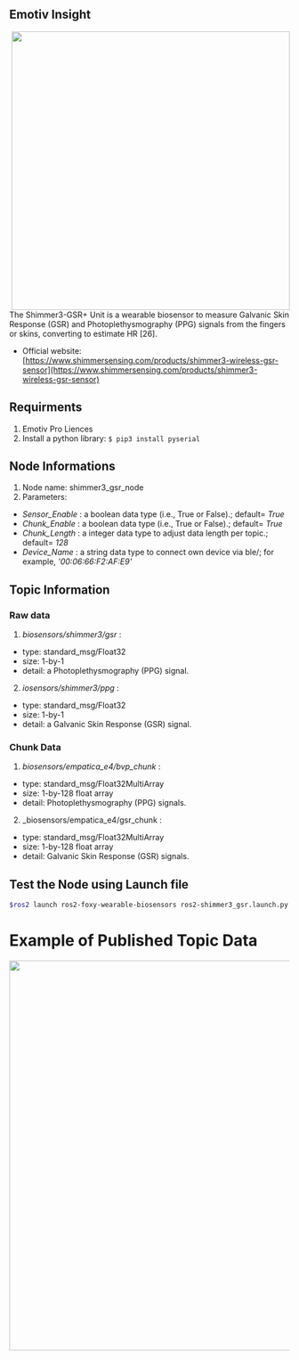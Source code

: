 ## Emotiv Insight
<img align="right" width="500" src="https://github.com/SMARTlab-Purdue/ros2-foxy-wearable-biosensors/blob/master/media/img/Shimmer%20GSR%202_1.png">
The Shimmer3-GSR+ Unit is a wearable biosensor to measure Galvanic Skin Response (GSR) and Photoplethysmography (PPG) signals from the fingers or skins, converting to estimate HR [26].


* Official website: [https://www.shimmersensing.com/products/shimmer3-wireless-gsr-sensor](https://www.shimmersensing.com/products/shimmer3-wireless-gsr-sensor)

## Requirments
1) Emotiv Pro Liences
2) Install a python library: ```$ pip3 install pyserial```

## Node Informations
1) Node name: shimmer3_gsr_node
2) Parameters:
  * _Sensor_Enable_ : a boolean data type (i.e., True or False).; default= _True_
  * _Chunk_Enable_ : a boolean data type (i.e., True or False).; default= _True_
  * _Chunk_Length_ : a integer data type to adjust data length per topic.; default= _128_
  * _Device_Name_ : a string data type to connect own device via ble/; for example, _'00:06:66:F2:AF:E9'_

## Topic Information
### Raw data
1) _biosensors/shimmer3/gsr_ : 
* type: standard_msg/Float32
* size: 1-by-1 
* detail: a Photoplethysmography (PPG) signal.
2) _iosensors/shimmer3/ppg_ :
* type: standard_msg/Float32
* size: 1-by-1 
* detail: a Galvanic Skin Response (GSR) signal. 

### Chunk Data
1) _biosensors/empatica_e4/bvp_chunk_ : 
* type: standard_msg/Float32MultiArray
* size: 1-by-128 float array
* detail: Photoplethysmography (PPG) signals.
2) _biosensors/empatica_e4/gsr_chunk :
* type: standard_msg/Float32MultiArray
* size: 1-by-128 float array
* detail: Galvanic Skin Response (GSR) signals. 

## Test the Node using Launch file

```bash
$ros2 launch ros2-foxy-wearable-biosensors ros2-shimmer3_gsr.launch.py
```

# Example of Published Topic Data
<p align="center">
<img src="https://github.com/SMARTlab-Purdue/ros2-foxy-wearable-biosensors/blob/master/media/img/shimmer3_data.jpg" width="700" >
</p>
